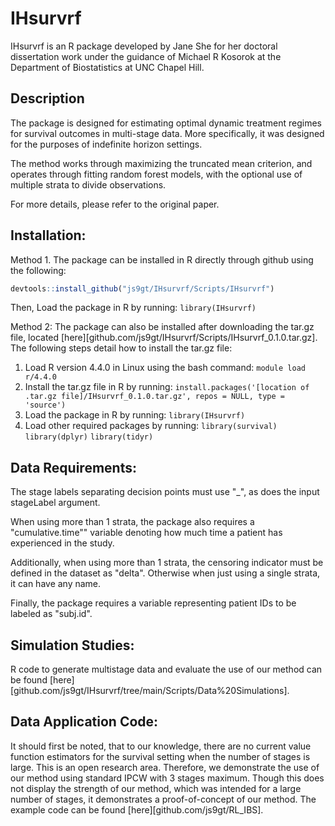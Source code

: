 # IHsurvrf

IHsurvrf is an R package developed by Jane She for her doctoral dissertation work under the guidance of Michael R Kosorok at the Department of Biostatistics at UNC Chapel Hill.

## Description

The package is designed for estimating optimal dynamic treatment regimes for survival outcomes in multi-stage data. More specifically, it was designed for the purposes of indefinite horizon settings.

The method works through maximizing the truncated mean criterion, and operates through fitting random forest models, with the optional use of multiple strata to divide observations.

For more details, please refer to the original paper.

## Installation:

Method 1. The package can be installed in R directly through github using the following:

``` r
devtools::install_github("js9gt/IHsurvrf/Scripts/IHsurvrf")
```

Then, Load the package in R by running: `library(IHsurvrf)`

Method 2: The package can also be installed after downloading the tar.gz file, located [here][github.com/js9gt/IHsurvrf/Scripts/IHsurvrf_0.1.0.tar.gz]. The following steps detail how to install the tar.gz file:

1.  Load R version 4.4.0 in Linux using the bash command: `module load r/4.4.0`
2.  Install the tar.gz file in R by running: `install.packages('[location of .tar.gz file]/IHsurvrf_0.1.0.tar.gz', repos = NULL, type = 'source')`
3.  Load the package in R by running: `library(IHsurvrf)`
4.  Load other required packages by running: `library(survival)` `library(dplyr)` `library(tidyr)`

## Data Requirements:

The stage labels separating decision points must use "\_", as does the input stageLabel argument.

When using more than 1 strata, the package also requires a "cumulative.time"" variable denoting how much time a patient has experienced in the study.

Additionally, when using more than 1 strata, the censoring indicator must be defined in the dataset as "delta". Otherwise when just using a single strata, it can have any name.

Finally, the package requires a variable representing patient IDs to be labeled as "subj.id".

## Simulation Studies:

R code to generate multistage data and evaluate the use of our method can be found [here][github.com/js9gt/IHsurvrf/tree/main/Scripts/Data%20Simulations].

## Data Application Code:

It should first be noted, that to our knowledge, there are no current value function estimators for the survival setting when the number of stages is large. This is an open research area. Therefore, we demonstrate the use of our method using standard IPCW with 3 stages maximum. Though this does not display the strength of our method, which was intended for a large number of stages, it demonstrates a proof-of-concept of our method. The example code can be found [here][github.com/js9gt/RL_IBS].
